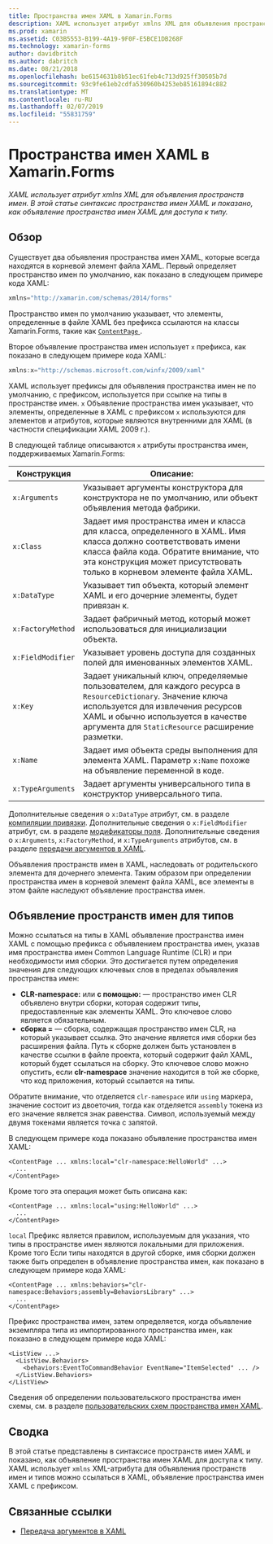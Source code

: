```yaml
---
title: Пространства имен XAML в Xamarin.Forms
description: XAML использует атрибут xmlns XML для объявления пространств имен. В этой статье синтаксис пространства имен XAML и показано, как объявление пространства имен XAML для доступа к типу.
ms.prod: xamarin
ms.assetid: C03B5553-B199-4A19-9F0F-E5BCE1DB268F
ms.technology: xamarin-forms
author: davidbritch
ms.author: dabritch
ms.date: 08/21/2018
ms.openlocfilehash: be6154631b8b51ec61feb4c713d925ff30505b7d
ms.sourcegitcommit: 93c9fe61eb2cdfa530960b4253eb85161894c882
ms.translationtype: MT
ms.contentlocale: ru-RU
ms.lasthandoff: 02/07/2019
ms.locfileid: "55831759"
---
```

# <a name="xaml-namespaces-in-xamarinforms"></a>Пространства имен XAML в Xamarin.Forms

_XAML использует атрибут xmlns XML для объявления пространств имен. В этой статье синтаксис пространства имен XAML и показано, как объявление пространства имен XAML для доступа к типу._

## <a name="overview"></a>Обзор

Существует два объявления пространства имен XAML, которые всегда находятся в корневой элемент файла XAML. Первый определяет пространство имен по умолчанию, как показано в следующем примере кода XAML:

```csharp
xmlns="http://xamarin.com/schemas/2014/forms"
```

Пространство имен по умолчанию указывает, что элементы, определенные в файле XAML без префикса ссылаются на классы Xamarin.Forms, такие как [ `ContentPage` ](xref:Xamarin.Forms.ContentPage).

Второе объявление пространства имен использует `x` префикса, как показано в следующем примере кода XAML:

```csharp
xmlns:x="http://schemas.microsoft.com/winfx/2009/xaml"
```

XAML использует префиксы для объявления пространства имен не по умолчанию, с префиксом, используется при ссылке на типы в пространстве имен. `x` Объявление пространства имен указывает, что элементы, определенные в XAML с префиксом `x` используются для элементов и атрибутов, которые являются внутренними для XAML (в частности спецификации XAML 2009 г.).

В следующей таблице описываются `x` атрибуты пространства имен, поддерживаемых Xamarin.Forms:

|Конструкция|Описание:|
|--- |--- |
|`x:Arguments`|Указывает аргументы конструктора для конструктора не по умолчанию, или объект объявления метода фабрики.|
|`x:Class`|Задает имя пространства имен и класса для класса, определенного в XAML. Имя класса должно соответствовать имени класса файла кода. Обратите внимание, что эта конструкция может присутствовать только в корневом элементе файла XAML.|
|`x:DataType`|Указывает тип объекта, который элемент XAML и его дочерние элементы, будет привязан к.|
|`x:FactoryMethod`|Задает фабричный метод, который может использоваться для инициализации объекта.|
|`x:FieldModifier`|Указывает уровень доступа для созданных полей для именованных элементов XAML.|
|`x:Key`|Задает уникальный ключ, определяемые пользователем, для каждого ресурса в `ResourceDictionary`. Значение ключа используется для извлечения ресурсов XAML и обычно используется в качестве аргумента для `StaticResource` расширение разметки.|
|`x:Name`|Задает имя объекта среды выполнения для элемента XAML. Параметр `x:Name` похоже на объявление переменной в коде.|
|`x:TypeArguments`|Задает аргументы универсального типа в конструктор универсального типа.|

Дополнительные сведения о `x:DataType` атрибут, см. в разделе [компиляции привязки](~/xamarin-forms/app-fundamentals/data-binding/compiled-bindings.md). Дополнительные сведения о `x:FieldModifier` атрибут, см. в разделе [модификаторы поля](~/xamarin-forms/xaml/field-modifiers.md). Дополнительные сведения о `x:Arguments`, `x:FactoryMethod`, и `x:TypeArguments` атрибутов, см. в разделе [передачи аргументов в XAML](~/xamarin-forms/xaml/passing-arguments.md).

Объявления пространств имен в XAML, наследовать от родительского элемента для дочернего элемента. Таким образом при определении пространства имен в корневой элемент файла XAML, все элементы в этом файле наследуют объявление пространства имен.

## <a name="declaring-namespaces-for-types"></a>Объявление пространств имен для типов

Можно ссылаться на типы в XAML объявление пространства имен XAML с помощью префикса с объявлением пространства имен, указав имя пространства имен Common Language Runtime (CLR) и при необходимости имя сборки. Это достигается путем определения значения для следующих ключевых слов в пределах объявления пространства имен:

- **CLR-namespace:** или **с помощью:** — пространство имен CLR объявлено внутри сборки, которая содержит типы, предоставленные как элементы XAML. Это ключевое слово является обязательным.
- **сборка =** — сборка, содержащая пространство имен CLR, на который указывает ссылка. Это значение является имя сборки без расширения файла. Путь к сборке должен быть установлен в качестве ссылки в файле проекта, который содержит файл XAML, который будет ссылаться на сборку. Это ключевое слово можно опустить, если **clr-namespace** значение находится в той же сборке, что код приложения, который ссылается на типы.

Обратите внимание, что отделяется `clr-namespace` или `using` маркера, значение состоит из двоеточия, тогда как отделяется `assembly` токена из его значение является знак равенства. Символ, используемый между двумя токенами является точка с запятой.

В следующем примере кода показано объявление пространства имен XAML:

```xaml
<ContentPage ... xmlns:local="clr-namespace:HelloWorld" ...>
  ...
</ContentPage>
```

Кроме того эта операция может быть описана как:

```xaml
<ContentPage ... xmlns:local="using:HelloWorld" ...>
  ...
</ContentPage>
```

`local` Префикс является правилом, используемым для указания, что типы в пространстве имен являются локальными для приложения. Кроме того Если типы находятся в другой сборке, имя сборки должен также быть определен в объявление пространства имен, как показано в следующем примере кода XAML:

```xaml
<ContentPage ... xmlns:behaviors="clr-namespace:Behaviors;assembly=BehaviorsLibrary" ...>
  ...
</ContentPage>
```

Префикс пространства имен, затем определяется, когда объявление экземпляра типа из импортированного пространства имен, как показано в следующем примере кода XAML:

```xaml
<ListView ...>
  <ListView.Behaviors>
    <behaviors:EventToCommandBehavior EventName="ItemSelected" ... />
  </ListView.Behaviors>
</ListView>
```

Сведения об определении пользовательского пространства имен схемы, см. в разделе [пользовательских схем пространства имен XAML](custom-namespace-schemas.md).

## <a name="summary"></a>Сводка

В этой статье представлены в синтаксисе пространств имен XAML и показано, как объявление пространства имен XAML для доступа к типу. XAML использует `xmlns` XML-атрибута для объявления пространств имен и типов можно ссылаться в XAML, объявление пространства имен XAML с префиксом.

## <a name="related-links"></a>Связанные ссылки

- [Передача аргументов в XAML](~/xamarin-forms/xaml/passing-arguments.md)
